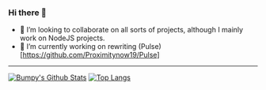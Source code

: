### Hi there 👋

- 👯 I’m looking to collaborate on all sorts of projects, although I mainly work on NodeJS projects.
- 🔭 I’m currently working on rewriting (Pulse)[https://github.com/Proximitynow19/Pulse]

---




[![Bumpy's Github Stats](https://github-readme-stats.vercel.app/api?username=BumpyBill&show_icons=true&theme=radical)](https://github.com/anuraghazra/github-readme-stats)
[![Top Langs](https://github-readme-stats.vercel.app/api/top-langs/?username=BumpyBill&theme=radical)](https://github.com/anuraghazra/github-readme-stats)

